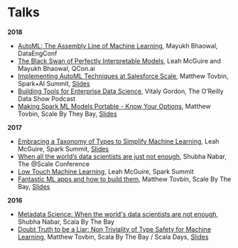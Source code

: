 # Talks

**2018**
* [AutoML: The Assembly Line of Machine Learning](http://www.dataengconf.com/automl-the-assembly-line-of-machine-learning), Mayukh Bhaowal, DataEngConf
* [The Black Swan of Perfectly Interpretable Models](https://www.infoq.com/presentations/salesforce-einstein-ml), Leah McGuire and Mayukh Bhaowal, QCon.ai
* [Implementing AutoML Techniques at Salesforce Scale](https://vimeo.com/274420096), Matthew Tovbin, Spark+AI Summit, [Slides](https://www.slideshare.net/MatthewTovbin/implementing-automl-techniques-at-salesforce-scale)
* [Building Tools for Enterprise Data Science](https://www.oreilly.com/ideas/building-tools-for-enterprise-data-science), Vitaly Gordon, The O’Reilly Data Show Podcast
* [Making Spark ML Models Portable - Know Your Options](https://scalebythebay2018.sched.com/event/FmEk/making-spark-ml-models-portable-know-your-options), Matthew Tovbin, Scale By They Bay, [Slides](https://www.slideshare.net/MatthewTovbin/making-spark-ml-models-portable-know-your-options)

**2017**
* [Embracing a Taxonomy of Types to Simplify Machine Learning](https://databricks.com/session/embracing-a-taxonomy-of-types-to-simplify-machine-learning), Leah McGuire, Spark Summit, [Slides](https://www.slideshare.net/databricks/embracing-a-taxonomy-of-types-to-simplify-machine-learning-with-leah-mcguire)
* [When all the world’s data scientists are just not enough](https://atscaleconference.com/videos/when-all-the-worlds-data-scientists-are-just-not-enough/), Shubha Nabar, The @Scale Conference
* [Low Touch Machine Learning](https://www.youtube.com/watch?v=PKTvo9X9Sjg), Leah McGuire, Spark Summit
* [Fantastic ML apps and how to build them](https://www.youtube.com/watch?v=J5YNiaZbUJI), Matthew Tovbin, Scale By The Bay, [Slides](https://www.slideshare.net/MatthewTovbin/fantastic-ml-apps-and-how-to-build-them)

**2016**
* [Metadata Science: When the world's data scientists are not enough](https://www.youtube.com/watch?v=zd9DKjvcRzc), Shubha Nabar, Scala By The Bay
* [Doubt Truth to be a Liar: Non Triviality of Type Safety for Machine Learning](https://www.youtube.com/watch?v=FfpSyXTx0uo), Matthew Tovbin, Scala By The Bay / Scala Days, [Slides](https://www.slideshare.net/MatthewTovbin/doubt-truth-to-be-a-liar-non-triviality-of-type-safety-for-machine-learning)


